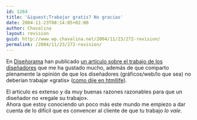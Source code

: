```yaml
---
id: 1264
title: '&iquest;Trabajar gratis? No gracias'
date: 2004-11-23T08:14:05+02:00
author: Chavalina
layout: revision
guid: http://www.wp.chavalina.net/2004/11/23/272-revision/
permalink: /2004/11/23/272-revision/
---
```

En <a href="http://www.disenorama.com" target="_blank">Dise&ntilde;orama</a> han publicado <a href="http://www.disenorama.com/articulos//trabajar_gratis_no_te_con.htm" target="_blank">un art&iacute;culo sobre el trabajo de los dise&ntilde;adores</a> que me ha gustado mucho, adem&aacute;s de que comparto plenamente la opini&oacute;n de que los dise&ntilde;adores (gr&aacute;ficos/web/lo que sea) no deber&iacute;an trabajar «gratis» (<a href="http://www.htmllife.com/archivos/concurso_de_plantillas/#comments" target="_blank">como dije en htmllife</a>).

El art&iacute;culo es extenso y da muy buenas razones razonables para que un dise&ntilde;ador no «regale su trabajo».  
Ahora que estoy conociendo un poco m&aacute;s este mundo me empiezo a dar cuenta de lo dif&iacute;cil que es convencer al cliente de que tu trabajo _lo vale_.